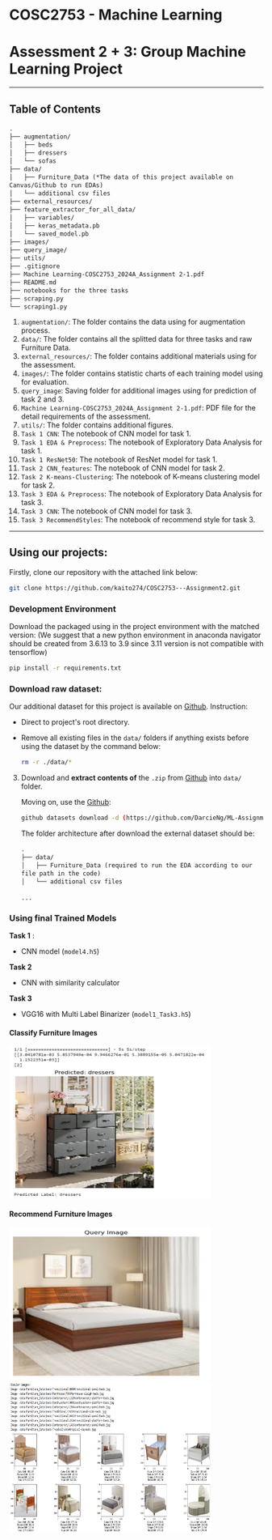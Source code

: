 # COSC2753 - Machine Learning 
# Assessment 2 + 3: Group Machine Learning Project



---


## Table of Contents


```
.
├── augmentation/
│   ├── beds 
│   ├── dressers
│   └── sofas
├── data/
│   ├── Furniture_Data (*The data of this project available on Canvas/Github to run EDAs)
│   └── additional csv files
├── external_resources/
├── feature_extractor_for_all_data/
│   ├── variables/
│   ├── keras_metadata.pb
│   └── saved_model.pb
├── images/
├── query_image/
├── utils/
├── .gitignore
├── Machine Learning-COSC2753_2024A_Assignment 2-1.pdf
├── README.md
├── notebooks for the three tasks
├── scraping.py
└── scraping1.py
```

1. `augmentation/`: The folder contains the data using for augmentation process.
2. `data/`: The folder contains all the splitted data for three tasks and raw Furniture Data.
3. `external_resources/`: The folder contains additional materials using for the assessment.
4. `images/`: The folder contains statistic charts of each training model using for evaluation.
5. `query_image`: Saving folder for additional images using for prediction of task 2 and 3.
6. `Machine Learning-COSC2753_2024A_Assignment 2-1.pdf`: PDF file for the detail requirements of the assessment.
7. `utils/`: The folder contains additional figures.
8. `Task 1 CNN`: The notebook of CNN model for task 1.
9. `Task 1 EDA & Preprocess`: The notebook of Exploratory Data Analysis for task 1.
10. `Task 1 ResNet50`: The notebook of ResNet model for task 1.
11. `Task 2 CNN_features`: The notebook of CNN model for task 2.
12. `Task 2 K-means-Clustering`: The notebook of K-means clustering model for task 2.
13. `Task 3 EDA & Preprocess`: The notebook of Exploratory Data Analysis for task 3.
14. `Task 3 CNN`: The notebook of CNN model for task 3.
15. `Task 3 RecommendStyles`: The notebook of recommend style for task 3.

---


## Using our projects: 
Firstly, clone our repository with the attached link below:

```bash
git clone https://github.com/kaito274/COSC2753---Assignment2.git
```


### Development Environment
Download the packaged using in the project environment with the matched version:
(We suggest that a new python environment in anaconda navigator should be created from 3.6.13 to 3.9 since 3.11 version is not compatible with tensorflow)

```bash
pip install -r requirements.txt
```

### Download raw dataset:
Our additional dataset for this project is available on [Github](https://github.com/DarcieNg/ML-Assignment-2-Dataset). Instruction:
- Direct to project's root directory.
- Remove all existing files in the `data/` folders if anything exists before using the dataset by the command below:

    ```bash
    rm -r ./data/*
    ```
3. Download and **extract contents of** the `.zip` from [Github](https://github.com/DarcieNg/ML-Assignment-2-Dataset) into `data/` folder.

   Moving on, use the [Github](https://github.com/DarcieNg/ML-Assignment-2-Dataset):

    ```bash
    github datasets download -d (https://github.com/DarcieNg/ML-Assignment-2-Dataset) -p ./data/ --unzip
    ```
   
    The folder architecture after download the external dataset should be:
    
    ```
    .
    ├── data/
    │   ├── Furniture_Data (required to run the EDA according to our file path in the code)
    │   └── additional csv files

    ...
    ```
### Using final Trained Models

**Task 1** : 
- CNN model (`model4.h5`)

**Task 2** 
- CNN with similarity calculator

**Task 3**
- VGG16 with Multi Label Binarizer (`model1_Task3.h5`)

            
#### Classify Furniture Images
<img src="utils/output_imgs/output1.png" alt="Output 1" width="400" height="300"/>

#### Recommend Furniture Images
<img src="utils/output_imgs/output2.png" alt="Output 2" width="400" height="300"/>
<img src="utils/output_imgs/output3.png" alt="Output 3" width="400" height="300"/>



